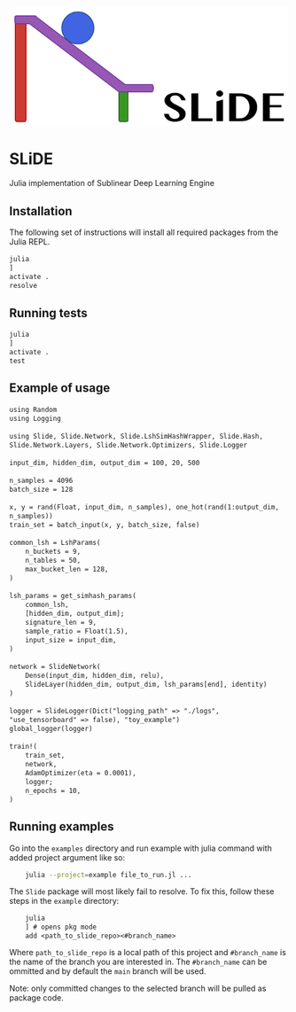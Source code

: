 <p align="center">
    <a href="https://github.com/GrJulia/slide">
        <img src="logo.png">
    </a>
</p>

# SLiDE
Julia implementation of Sublinear Deep Learning Engine

## Installation
The following set of instructions will install all required packages from the Julia REPL.
```
julia
]
activate .
resolve
```

## Running tests

```
julia
]
activate .
test
```

## Example of usage

```
using Random
using Logging

using Slide, Slide.Network, Slide.LshSimHashWrapper, Slide.Hash, Slide.Network.Layers, Slide.Network.Optimizers, Slide.Logger

input_dim, hidden_dim, output_dim = 100, 20, 500

n_samples = 4096
batch_size = 128

x, y = rand(Float, input_dim, n_samples), one_hot(rand(1:output_dim, n_samples))
train_set = batch_input(x, y, batch_size, false)

common_lsh = LshParams(
    n_buckets = 9,
    n_tables = 50,
    max_bucket_len = 128,
)

lsh_params = get_simhash_params(
    common_lsh,
    [hidden_dim, output_dim];
    signature_len = 9,
    sample_ratio = Float(1.5),
    input_size = input_dim,
)

network = SlideNetwork(
    Dense(input_dim, hidden_dim, relu),
    SlideLayer(hidden_dim, output_dim, lsh_params[end], identity)
)

logger = SlideLogger(Dict("logging_path" => "./logs", "use_tensorboard" => false), "toy_example")
global_logger(logger)

train!(
    train_set,
    network,
    AdamOptimizer(eta = 0.0001),
    logger;
    n_epochs = 10,
)

```


## Running examples
Go into the `examples` directory and run example with julia command with added project argument like so:
```bash
    julia --project=example file_to_run.jl ...
```
The `Slide` package will most likely fail to resolve. To fix this, follow these steps in the `example` directory:
```
    julia
    ] # opens pkg mode
    add <path_to_slide_repo><#branch_name>
```
Where `path_to_slide_repo` is a local path of this project and `#branch_name` is the name of the branch you are interested in.
The `#branch_name` can be ommitted and by default the `main` branch will be used.

Note: only committed changes to the selected branch will be pulled as package code.
